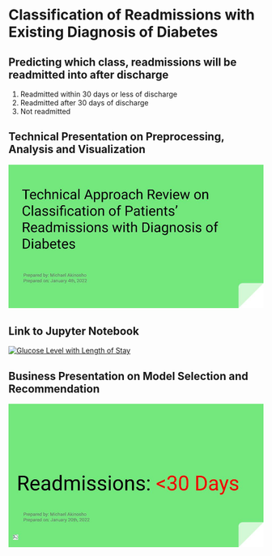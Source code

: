 # Classification of Readmissions with Existing Diagnosis of Diabetes
 <h2>Predicting which class, readmissions will be readmitted into after discharge</h2>
 <ol>
  <li>Readmitted within 30 days or less of discharge</li>
  <li>Readmitted after 30 days of discharge</li>
  <li>Not readmitted</li>
 </ol>
 <h2>Technical Presentation on Preprocessing, Analysis and Visualization</h2>
 <a href="/Michael_Akinosho_diabetes_presentation_technical.pdf"><img src="/Presentation Slides Diabetes Readmission - Technical.jpg" alt="Technical Presentation" width="min-content" height="min-content"/></a>
 <h2>Link to Jupyter Notebook</h2>
 <a href="/diabetes_readmission.ipynb"><img src="/Glucose_LOS.jpg" alt="Glucose Level with Length of Stay" width="min-content" height="min-content"/></a>
  <h2>Business Presentation on Model Selection and Recommendation</h2>
 <a href="/Michael_Akinosho_diabetes_presentation_non_technical.pdf"><img src="/Presentation Slides Diabetes Readmission - Non-Technical.jpg" alt="Business Presentation" width="min-content" height="min-content"/></a>
